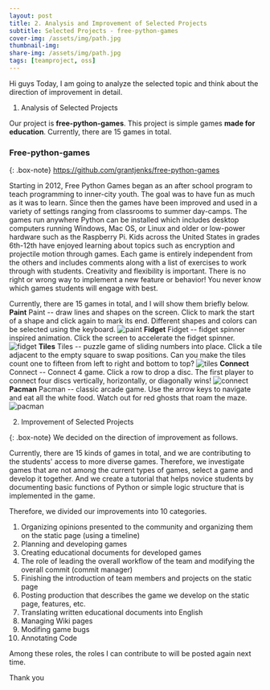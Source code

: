 ```yaml
---
layout: post 
title: 2. Analysis and Improvement of Selected Projects
subtitle: Selected Projects - free-python-games 
cover-img: /assets/img/path.jpg
thumbnail-img: 
share-img: /assets/img/path.jpg
tags: [teamproject, oss]
---
```


Hi guys Today, I am going to analyze the selected topic and think about the direction of improvement in detail. 

1. Analysis of Selected Projects 

Our project is **free-python-games**. This project is simple games **made for education**. Currently, there are 15 games in total.

### Free-python-games

{: .box-note} 
https://github.com/grantjenks/free-python-games

Starting in 2012, Free Python Games began as an after school program to teach programming to inner-city youth. 
The goal was to have fun as much as it was to learn. Since then the games have been improved and used in a variety of settings ranging from classrooms to summer day-camps. The games run anywhere Python can be installed which includes desktop computers running Windows, Mac OS, or Linux and older or low-power hardware such as the Raspberry Pi. Kids across the United States in grades 6th-12th have enjoyed learning about topics such as encryption and projectile motion through games. Each game is entirely independent from the others and includes comments along with a list of exercises to work through with students. Creativity and flexibility is important. There is no right or wrong way to implement a new feature or behavior! You never know which games students will engage with best.

Currently, there are 15 games in total, and I will show them briefly below.
**Paint**
Paint -- draw lines and shapes on the screen. Click to mark the start of a shape and click again to mark its end. Different shapes and colors can be selected using the keyboard.
![paint](https://user-images.githubusercontent.com/55980214/99898830-ecfcf380-2ce7-11eb-91d0-33666c24eddb.JPG)
**Fidget**
Fidget -- fidget spinner inspired animation. Click the screen to accelerate the fidget spinner.
![fidget](https://user-images.githubusercontent.com/55980214/99898824-dce51400-2ce7-11eb-8ce5-d29f22ee9725.JPG)
**Tiles**
Tiles -- puzzle game of sliding numbers into place. Click a tile adjacent to the empty square to swap positions. Can you make the tiles count one to fifteen from left to right and bottom to top?
![tiles](https://user-images.githubusercontent.com/55980214/99898826-de164100-2ce7-11eb-844a-4a3bd93618d7.JPG)
**Connect**
Connect -- Connect 4 game. Click a row to drop a disc. The first player to connect four discs vertically, horizontally, or diagonally wins!
![connect](https://user-images.githubusercontent.com/55980214/99898827-deaed780-2ce7-11eb-9bfb-63e5737ab7d9.JPG)
**Pacman**
Pacman -- classic arcade game. Use the arrow keys to navigate and eat all the white food. Watch out for red ghosts that roam the maze.
![pacman](https://user-images.githubusercontent.com/55980214/99898828-deaed780-2ce7-11eb-8a89-13157baab231.JPG)

2. Improvement of Selected Projects 

{: .box-note}
We decided on the direction of improvement as follows.

Currently, there are 15 kinds of games in total, and we are contributing to the students' access to more diverse games. 
Therefore, we investigate games that are not among the current types of games, select a game and develop it together. And we create a tutorial that helps novice students by documenting basic functions of Python or simple logic structure that is implemented in the game.

Therefore, we divided our improvements into 10 categories.

1) Organizing opinions presented to the community and organizing them on the static page (using a timeline)
2) Planning and developing games
3) Creating educational documents for developed games
4) The role of leading the overall workflow of the team and modifying the overall commit (commit manager)
5) Finishing the introduction of team members and projects on the static page
6) Posting production that describes the game we develop on the static page, features, etc.
7) Translating written educational documents into English
8) Managing Wiki pages
9) Modifing game bugs
10) Annotating Code

Among these roles, the roles I can contribute to will be posted again next time.

Thank you
